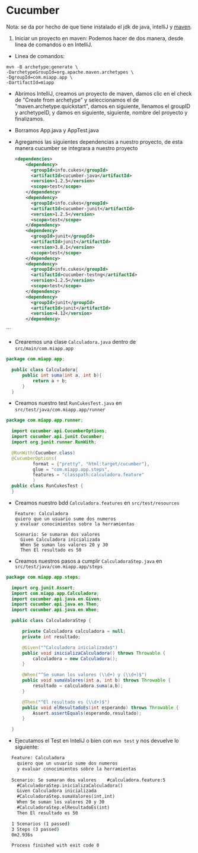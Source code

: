 # Cucumber

Nota: se da por hecho de que tiene instalado el jdk de java, intelliJ y [maven](https://github.com/Dauzy/S1---Viaje-a-Jupyter/tree/daniel/maven-install).

1. Iniciar un proyecto en maven:
  Podemos hacer de dos manera, desde linea de comandos o en IntelliJ.

  * Linea de comandos:
  ```
  mvn -B archetype:generate \
  -DarchetypeGroupId=org.apache.maven.archetypes \
  -DgroupId=com.miapp.app \
  -DartifactId=miapp
  ```
  * Abrimos IntelliJ, creamos un proyecto de maven, damos clic en el check de "Create from archetype" y seleccionamos el de "maven.archetype.quickstart", damos en siguiente, llenamos el groupID y archetypeID, y damos en siguiente, siguiente, nombre del proyecto y finalizamos.

  * Borramos App.java y AppTest.java

  * Agregamos las siguientes dependencias a nuestro proyecto,
    de esta manera cucumber se integrara a nuestro proyecto

    ```xml
    <dependencies>
        <dependency>
          <groupId>info.cukes</groupId>
          <artifactId>cucumber-java</artifactId>
          <version>1.2.5</version>
          <scope>test</scope>
        </dependency>
        <dependency>
          <groupId>info.cukes</groupId>
          <artifactId>cucumber-junit</artifactId>
          <version>1.2.5</version>
          <scope>test</scope>
        </dependency>
        <dependency>
          <groupId>junit</groupId>
          <artifactId>junit</artifactId>
          <version>3.8.1</version>
          <scope>test</scope>
        </dependency>
        <dependency>
          <groupId>info.cukes</groupId>
          <artifactId>cucumber-testng</artifactId>
          <version>1.2.5</version>
          <scope>test</scope>
        </dependency>
        <dependency>
          <groupId>junit</groupId>
          <artifactId>junit</artifactId>
          <version>4.12</version>
        </dependency>
  </dependencies>
    ```

  * Crearemos una clase ```Calculadora.java``` dentro de ```src/main/com.miapp.app```
  ```java
  package com.miapp.app;

    public class Calculadora{
        public int suma(int a, int b){
            return a + b;
        }
    }
  ```

  * Creamos nuestro test ```RunCukesTest.java``` en ```src/test/java/com.miapp.app/runner```
  ```java
  package com.miapp.app.runner;

    import cucumber.api.CucumberOptions;
    import cucumber.api.junit.Cucumber;
    import org.junit.runner.RunWith;

    @RunWith(Cucumber.class)
    @CucumberOptions(
            format = {"pretty", "html:target/cucumber"},
            glue = "com.miapp.app.steps",
            features = "classpath:calculadora.feature"
            )
    public class RunCukesTest {
    }
  ```
  * Creamos nuestro bdd ```Calculadora.features``` en ```src/test/resources```

    ```feature
    Feature: Calculadora
    quiero que un usuario sume dos numeros
    y evaluar conocimientos sobre la herramientas

    Scenario: Se sumaran dos valores
      Given Calculadora inicializada
      When Se suman los valores 20 y 30
      Then El resultado es 50
    ```

  * Creamos nuestros pasos a cumplir ```CalculadoraStep.java``` en ```src/test/java/com.miapp.app/steps```
  ```java
  package com.miapp.app.steps;

    import org.junit.Assert;
    import com.miapp.app.Calculadora;
    import cucumber.api.java.en.Given;
    import cucumber.api.java.en.Then;
    import cucumber.api.java.en.When;

    public class CalculadoraStep {

        private Calculadora calculadora = null;
        private int resultado;

        @Given("^Calculadora inicializada$")
        public void inicializaCalculadora() throws Throwable {
            calculadora = new Calculadora();
        }

        @When("^Se suman los valores (\\d+) y (\\d+)$")
        public void sumaValores(int a, int b) throws Throwable {
            resultado = calculadora.suma(a,b);
        }

        @Then("^El resultado es (\\d+)$")
        public void elResultadoEs(int esperando) throws Throwable {
            Assert.assertEquals(esperando,resultado);
        }

    }
  ```

  * Ejecutamos el Test en InteliJ o  bien con ```mvn test``` y nos devuelve lo siguiente:

  ```cmd
    Feature: Calculadora
      quiero que un usuario sume dos numeros
      y evaluar conocimientos sobre la herramientas
      
    Scenario: Se sumaran dos valores    #calculadora.feature:5
      #CalculadoraStep.inicializaCalculadora()
      Given Calculadora inicializada  
      #CalculadoraStep.sumaValores(int,int)
      When Se suman los valores 20 y 30
      #CalculadoraStep.elResultadoEs(int)
      Then El resultado es 50           

    1 Scenarios (1 passed)
    3 Steps (3 passed)
    0m2.936s

    Process finished with exit code 0
  ```
